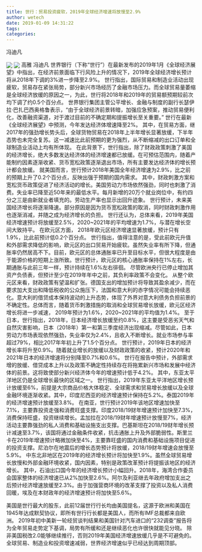 ```yaml
---
title: 世行：贸易投资疲软，2019年全球经济增速将放慢至2.9%
author: wetech
date: 2019-01-09 14:31:22
tags: 
categories: 
---
```

冯迪凡
<!-- more -->
<img align="center" border="0" src="https://imgcdn.yicai.com/uppics/images/2019/01/ce750a9c0795c9396f39f89263e07256.jpg" />
<img align="center" border="0" src="https://imgcdn.yicai.com/uppics/images/2019/01/daadb80a31daf907b44be5c2d99667f8.jpg" />
高雅
冯迪凡
世界银行（下称“世行”）在最新发布的2019年1月《全球经济展望》中指出，在经济前景面临下行风险上升的情况下，2019年全球经济增长预计将从2018年下调的3%进一步降至2.9%。
世行指出，国际贸易和制造业活动出现疲软，贸易存在紧张局势，部分新兴市场经历了金融市场压力。而全球贸易量萎缩是全球经济放缓的原因之一，为此，世行将2018年和2019年的贸易额预期较前次均下调了约0.5个百分点。
世界银行集团主管公平增长、金融与制度的副行长瑟伊拉·巴扎巴西奥格鲁表示，“由于全球经济前景转暗，加强应急预案，推动贸易便利化，改善融资渠道，对于渡过目前的不确定期和提振增长至关重要。”
世行在最新《全球经济展望》中预测，今年发达经济体增速降至2%。
其中，在贸易方面，继2017年的强劲增长势头后，全球货物贸易在2018年上半年增长显著放缓，下半年态势也未完全复苏。这一减速比此前预期的更为强烈，从不断缩减的出口订单和全球制造业活动上均有所体现。
在此背景下，世行指出，除了财政政策刺激了美国的经济增长，绝大多数发达经济体的经济增速都已放缓。在可预估范围内，随着产能制约因素逐渐收紧、货币宽松政策逐渐退出市场，所有主要发达经济体的增长预计都会放缓。
就美国而言，世行预计2018年美国全年经济增速为2.9%，比之前的预期上升了0.2个百分点，反映出强于预期的国内需求。
其中，财政刺激方案和宽松货币政策促进了经济活动的增长。美国劳动力市场依然强劲，同时也刺激了消费。失业率已降至近50年来的最低水平。每月新增的20万个就业岗位中，有约四分之三是由新就业者填充的。劳动生产率也显示出回升迹象。
世行预计，未来美国经济增长将逐渐降速。部分原因是因为货币宽松政策的取消，同时财政刺激作用也逐渐消减，并随之成为经济增长的负担。
世行还认为，总体来看，2019年美国经济增速预计将放缓至2.5%，2020~2021年的平均增速为1.7%，与潜在增长空间大致持平。
在欧元区方面， 2018年欧元区经济增速显著放缓，预计只有1.9%，比此前预计低0.2个百分点。
世行指出，值得注意的是，受此前欧元升值和外部需求降低的影响，欧元区的出口贸易开始疲软。虽然失业率有所下降，但通胀率仍然居高不下。目前，欧元区的总体通胀率已升至目标水平，但很大程度是由于能源价格的短期上涨所致。世行预计，欧元区的核心通胀率保持在1%左右，长期通胀与此前三年一样，预计持续在1.6%左右徘徊。
尽管欧洲央行已停止增加其资产负债表，但预计至少在2019年年中之前，其负利率政策不会变化。
从整个欧元区来看，财政政策有望温和扩张。德国支出的增加预计将导致其盈余减少，而在要求加大支出和降低税收的公众施压下，法国和意大利的赤字情况可能会持续恶化。意大利的借贷成本保持波动的上升态势，体现了外界对意大利债务负担前景的不确定性。总体而言，随着货币刺激措施的取消和全球贸易增长放缓，欧元区经济增长将进一步减速， 2019年预计为1.6%，2020~2021年的平均值为1.4%。
至于日本，世行指出，2018年，日本经济增长放缓至约0.8%，这主要是受恶劣天气和自然灾害影响，日本（2018年）第一和第三季度经济出现缩减。尽管如此，日本劳动力市场表现依然强劲，失业率仅为2.4%，且收入不断增长。就业市场参与率超过79%，相比2017年年初上升了1.5个百分点。
世行预计，2019年日本的经济增长率将升至0.9%。随着就业增长的放缓以及财政政策的收紧，预计2020年和2021年日本的经济增速将分别降至0.7%和0.6%。
世行在报告中预计，外部需求增的放缓、借贷成本上升以及政策不确定性持续存在将拖累新兴市场和发展中经济体的前景。这将致使部分新兴经济体今年的增速预计低于4.2%。
其中，东亚太平洋地区仍是全球增长最快的区域之一。
世行指出，2019年东亚太平洋地区增长预计放缓至6%，前提是大宗商品价格大体稳定、全球需求和贸易增长放缓以及全球金融环境逐渐收紧。其中，印度尼西亚的经济增速预计保持在5.2%。泰国2019年的经济增速预计放缓至3.8%。
在南亚，世行预计2019年该地区增速加快至7.1%，主要靠投资走强和消费旺盛支撑。印度2018/19财年增速预计加快至7.3%，消费保持旺盛，投资继续增长。孟加拉在2018/19财年增速预计放慢至7%，经济活动主要靠强劲的私人消费和基础设施支出支撑。巴基斯坦在2018/19财年增长预计减速至3.7%，该国将通过金融条件收紧，抗击通胀上升及外部脆弱性。斯里兰卡在2019年增速预计略微加快至4%，主要靠旺盛的国内消费和基础设施项目促进的投资支撑。尼泊尔在地震后的增长态势预计将放缓，2018/19财年增速会放慢至5.9%。
中东北非地区在2019年的经济增长预计将加快至1.9%。虽然全球贸易增长放慢和外部金融环境收紧，国内因素，特别是政策改革预计将提振该地区的经济增长。
其中，石油出口国今年的经济增长预计小幅回升。2018年，海湾合作委员会国家整体的经济增速已从2%加快至2.6%。阿尔及利亚继去年政府增加支出之后预计经济增速放缓至2.3%。由于加强营商环境的改革支撑了投资以及私人消费回暖，埃及在本财政年的经济增速预计将加快至5.6%。
 
 
美国是世行最大的股东，此前12届世行行长均由美国提名，这源于欧洲和美国在1945年达成默契协议，即所有世行行长都是美国人，而所有IMF总裁都来自欧洲。
2019年初中美新一轮经贸谈判结果和美国针对汽车进口的“232调查”报告将为全年贸易走势定下基调，局势有所缓和还是继续恶化也许很快就能见分晓。
除非美国税改2.0能够继续推行，否则2019年美国经济增速放缓几乎是不可避免的。
全球贸易、制造业和投资增速减弱，世界经济增速似乎已经达到周期顶部。
